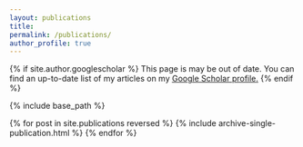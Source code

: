 ```yaml
---
layout: publications
title:
permalink: /publications/
author_profile: true
---
```


{% if site.author.googlescholar %}
  This page is may be out of date. You can find an up-to-date list of my articles on my <u><a href='{{site.author.googlescholar}}'> Google Scholar profile</a>.</u>
{% endif %}

{% include base_path %}

{% for post in site.publications reversed %}
  {% include archive-single-publication.html %}
{% endfor %}
